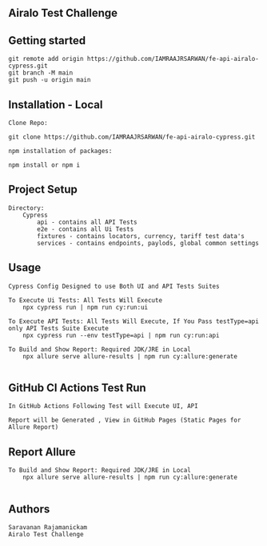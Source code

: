 ## Airalo Test Challenge

## Getting started
```
git remote add origin https://github.com/IAMRAAJRSARWAN/fe-api-airalo-cypress.git
git branch -M main
git push -u origin main
```

## Installation - Local

```
Clone Repo: 

git clone https://github.com/IAMRAAJRSARWAN/fe-api-airalo-cypress.git

npm installation of packages: 

npm install or npm i 
```

## Project Setup
```
Directory:
    Cypress
        api - contains all API Tests
        e2e - contains all Ui Tests
        fixtures - contains locators, currency, tariff test data's
        services - contains endpoints, paylods, global common settings 
```

## Usage
```
Cypress Config Designed to use Both UI and API Tests Suites

To Execute Ui Tests: All Tests Will Execute
    npx cypress run | npm run cy:run:ui
    
To Execute API Tests: All Tests Will Execute, If You Pass testType=api only API Tests Suite Execute
    npx cypress run --env testType=api | npm run cy:run:api
    
To Build and Show Report: Required JDK/JRE in Local
    npx allure serve allure-results | npm run cy:allure:generate
    
```

## GitHub CI Actions Test Run
```
In GitHub Actions Following Test will Execute UI, API

Report will be Generated , View in GitHub Pages (Static Pages for Allure Report)

```

## Report Allure
```    
To Build and Show Report: Required JDK/JRE in Local
    npx allure serve allure-results | npm run cy:allure:generate
    
```

## Authors
```
Saravanan Rajamanickam
Airalo Test Challenge
```